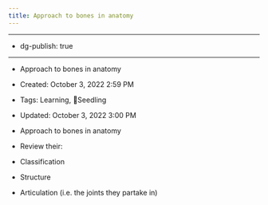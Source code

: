 ```yaml
---
title: Approach to bones in anatomy
---
```


- --

- dg-publish: true

- --

- Approach to bones in anatomy

- Created: October 3, 2022 2:59 PM

- Tags: Learning, 🌱Seedling

- Updated: October 3, 2022 3:00 PM

- Approach to bones in anatomy

- Review their:

- Classification

- Structure

- Articulation (i.e. the joints they partake in)
